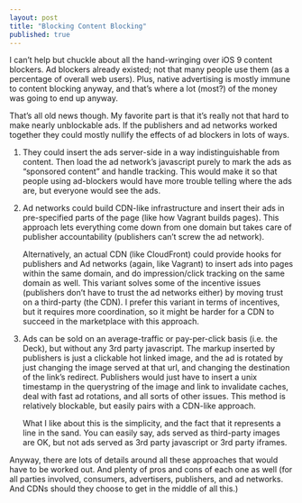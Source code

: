 ```yaml
---
layout: post
title: "Blocking Content Blocking"
published: true
---
```


I can’t help but chuckle about all the hand-wringing over iOS 9 content blockers. Ad blockers already existed; not that many people use them (as a percentage of overall web users). Plus, native advertising is mostly immune to content blocking anyway, and that’s where a lot (most?) of the money was going to end up anyway. 

That’s all old news though. My favorite part is that it’s really not that hard to make nearly unblockable ads. If the publishers and ad networks worked together they could mostly nullify the effects of ad blockers in lots of ways.

1. They could insert the ads server-side in a way indistinguishable from content. Then load the ad network’s javascript purely to mark the ads as “sponsored content” and handle tracking. This would make it so that people using ad-blockers would have more trouble telling where the ads are, but everyone would see the ads.

2. Ad networks could build CDN-like infrastructure and insert their ads in pre-specified parts of the page (like how Vagrant builds pages). This approach lets everything come down from one domain but takes care of publisher accountability (publishers can’t screw the ad network).

      Alternatively, an actual CDN (like CloudFront) could provide hooks for publishers and Ad networks (again, like Vagrant) to insert ads into pages within the same domain, and do impression/click tracking on the same domain as well. This variant solves some of the incentive issues (publishers don’t have to trust the ad networks either) by moving trust on a third-party (the CDN). I prefer this variant in terms of incentives, but it requires more coordination, so it might be harder for a CDN to succeed in the marketplace with this approach.

3. Ads can be sold on an average-traffic or pay-per-click basis (i.e. the Deck), but without any 3rd party javascript. The markup inserted by publishers is just a clickable hot linked image, and the ad is rotated by just changing the image served at that url, and changing the destination of the link’s redirect. Publishers would just have to insert a unix timestamp in the querystring of the image and link to invalidate caches, deal with fast ad rotations, and all sorts of other issues. This method is relatively blockable, but easily pairs with a CDN-like approach.

      What I like about this is the simplicity, and the fact that it represents a line in the sand. You can easily say, ads served as third-party images are OK, but not ads served as 3rd party javascript or 3rd party iframes.

Anyway, there are lots of details around all these approaches that would have to be worked out. And plenty of pros and cons of each one as well (for all parties involved, consumers, advertisers, publishers, and ad networks. And CDNs should they choose to get in the middle of all this.)